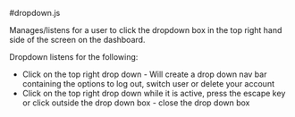 #dropdown.js

Manages/listens for a user to click the dropdown box in the top right hand side of the screen on the dashboard.

Dropdown listens for the following:

* Click on the top right drop down - Will create a drop down nav bar containing the options to log out, switch user or delete your account
* Click on the top right drop down while it is active, press the escape key or click outside the drop down box - close the drop down box